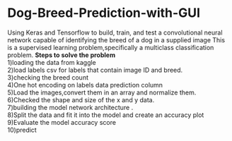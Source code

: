 # Dog-Breed-Prediction-with-GUI
Using Keras and Tensorflow to build, train, and test a convolutional neural network capable of identifying the breed of a dog in a supplied image This is a supervised learning problem,specifically a multiclass classification problem.
**Steps to solve the problem**<br>
1)loading the data from kaggle<br>
2)load labels csv for labels that contain image ID and breed.<br>
3)checking the breed count<br>
4)One hot encoding on labels data prediction column<br>
5)Load the images,convert them in an array and normalize them.<br>
6)Checked the shape and size of the x and y data.<br>
7)building the model network architecture .<br>
8)Split the data and fit it into the model and create an accuracy plot<br>
9)Evaluate the model accuracy score<br>
10)predict


